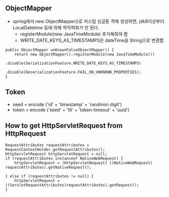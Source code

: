 ## ObjectMapper
* spring에서 new ObjectMapper()로 커스텀 싱글톤 객체 생성하면, jdk8이상부터 LocalDatetime 등에 의해 역직력화가 안 된다.
  * registerModule(new JavaTimeModule) 추가해줘야 함
  * WRITE_DATE_KEYS_AS_TIMESTAMPS은 dateTime을 String으로 변경함
  
```
public ObjectMapper unKnownFalseObjectMapper() {
    return new ObjectMapper().registerModule(new JavaTimeModule())
            .disable(SerializationFeature.WRITE_DATE_KEYS_AS_TIMESTAMPS)
            .disable(DeserializationFeature.FAIL_ON_UNKNOWN_PROPERTIES);
}
```


## Token
* seed = encode ('id' + 'timestamp' + 'randmon digit')
* token = encode ('seed' + 'ttl' + 'token-timeout' + 'uuid') 


## How to get HttpServletRequest from HttpRequest
```
RequestAttributes requestAttributes = RequestContextHolder.getRequestAttributes();
HttpServletRequest httpServletRequest = null;
if (requestAttributes instanceof NativeWebRequest) {
    httpServletRequest = (HttpServletRequest) ((NativeWebRequest) requestAttributes).getNativeRequest();

} else if (requestAttributes != null) {
    httpServletRequest = ((ServletRequestAttributes)requestAttributes).getRequest();
}
```
